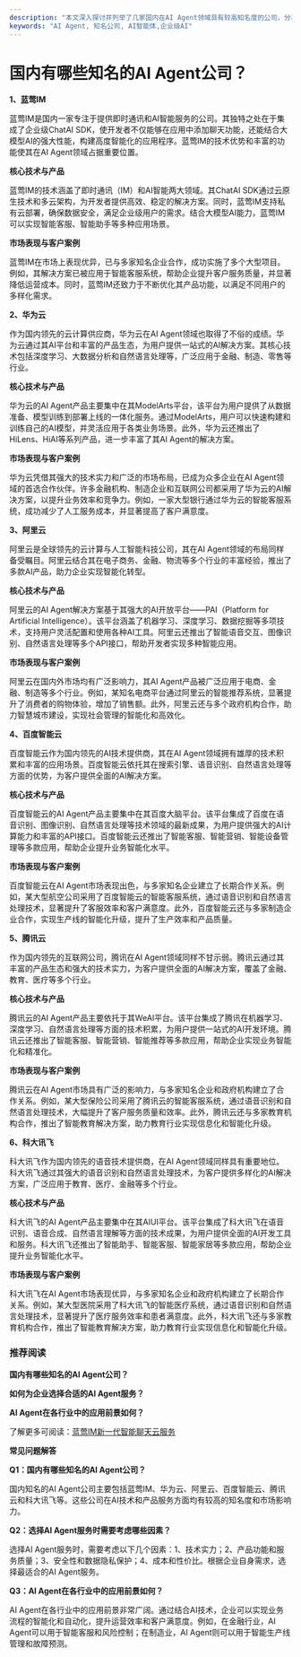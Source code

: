 ```yaml
---
description: "本文深入探讨并列举了几家国内在AI Agent领域具有较高知名度的公司，分析其核心技术和产品服务，帮助读者了解AI Agent市场的现状。"
keywords: "AI Agent, 知名公司, AI智能体,企业级AI"
---
```

# 国内有哪些知名的AI Agent公司？

**1、蓝莺IM**

蓝莺IM是国内一家专注于提供即时通讯和AI智能服务的公司。其独特之处在于集成了企业级ChatAI SDK，使开发者不仅能够在应用中添加聊天功能，还能结合大模型AI的强大性能，构建高度智能化的应用程序。蓝莺IM的技术优势和丰富的功能使其在AI Agent领域占据重要位置。

**核心技术与产品**

蓝莺IM的技术涵盖了即时通讯（IM）和AI智能两大领域。其ChatAI SDK通过云原生技术和多云架构，为开发者提供高效、稳定的解决方案。同时，蓝莺IM支持私有云部署，确保数据安全，满足企业级用户的需求。结合大模型AI能力，蓝莺IM可以实现智能客服、智能助手等多种应用场景。

**市场表现与客户案例**

蓝莺IM在市场上表现优异，已与多家知名企业合作，成功实施了多个大型项目。例如，其解决方案已被应用于智能客服系统，帮助企业提升客户服务质量，并显著降低运营成本。同时，蓝莺IM还致力于不断优化其产品功能，以满足不同用户的多样化需求。

**2、华为云**

作为国内领先的云计算供应商，华为云在AI Agent领域也取得了不俗的成绩。华为云通过其AI平台和丰富的产品生态，为用户提供一站式的AI解决方案。其核心技术包括深度学习、大数据分析和自然语言处理等，广泛应用于金融、制造、零售等行业。

**核心技术与产品**

华为云的AI Agent产品主要集中在其ModelArts平台，该平台为用户提供了从数据准备、模型训练到部署上线的一体化服务。通过ModelArts，用户可以快速构建和训练自己的AI模型，并灵活应用于各类业务场景。此外，华为云还推出了HiLens、HiAI等系列产品，进一步丰富了其AI Agent的解决方案。

**市场表现与客户案例**

华为云凭借其强大的技术实力和广泛的市场布局，已成为众多企业在AI Agent领域的首选合作伙伴。许多金融机构、制造企业和互联网公司都采用了华为云的AI解决方案，以提升业务效率和竞争力。例如，一家大型银行通过华为云的智能客服系统，成功减少了人工服务成本，并显著提高了客户满意度。

**3、阿里云**

阿里云是全球领先的云计算与人工智能科技公司，其在AI Agent领域的布局同样备受瞩目。阿里云结合其在电子商务、金融、物流等多个行业的丰富经验，推出了多款AI产品，助力企业实现智能化转型。

**核心技术与产品**

阿里云的AI Agent解决方案基于其强大的AI开放平台——PAI（Platform for Artificial Intelligence）。该平台涵盖了机器学习、深度学习、数据挖掘等多项技术，支持用户灵活配置和使用各种AI工具。阿里云还推出了智能语音交互、图像识别、自然语言处理等多个API接口，帮助开发者实现多种智能应用。

**市场表现与客户案例**

阿里云在国内外市场均有广泛影响力，其AI Agent产品被广泛应用于电商、金融、制造等多个行业。例如，某知名电商平台通过阿里云的智能推荐系统，显著提升了消费者的购物体验，增加了销售额。此外，阿里云还与多个政府机构合作，助力智慧城市建设，实现社会管理的智能化和高效化。

**4、百度智能云**

百度智能云作为国内领先的AI技术提供商，其在AI Agent领域拥有雄厚的技术积累和丰富的应用场景。百度智能云依托其在搜索引擎、语音识别、自然语言处理等方面的优势，为客户提供全面的AI解决方案。

**核心技术与产品**

百度智能云的AI Agent产品主要集中在其百度大脑平台。该平台集成了百度在语音识别、图像识别、自然语言处理等技术领域的最新成果，为用户提供强大的AI计算能力和丰富的API接口。百度智能云还推出了智能客服、智能营销、智能设备管理等多款应用，帮助企业提升业务智能化水平。

**市场表现与客户案例**

百度智能云在AI Agent市场表现出色，与多家知名企业建立了长期合作关系。例如，某大型航空公司采用了百度智能云的智能客服系统，通过语音识别和自然语言处理技术，显著提升了客服效率和客户满意度。此外，百度智能云还与多家制造企业合作，实现生产线的智能化升级，提升了生产效率和产品质量。

**5、腾讯云**

作为国内领先的互联网公司，腾讯在AI Agent领域同样不甘示弱。腾讯云通过其丰富的产品生态和强大的技术实力，为客户提供全面的AI解决方案，覆盖了金融、教育、医疗等多个行业。

**核心技术与产品**

腾讯云的AI Agent产品主要依托于其WeAI平台。该平台集成了腾讯在机器学习、深度学习、自然语言处理等方面的技术积累，为用户提供一站式的AI开发环境。腾讯云还推出了智能客服、智能营销、智能推荐等多款应用，帮助企业实现业务智能化和精准化。

**市场表现与客户案例**

腾讯云在AI Agent市场具有广泛的影响力，与多家知名企业和政府机构建立了合作关系。例如，某大型保险公司采用了腾讯云的智能客服系统，通过语音识别和自然语言处理技术，大幅提升了客户服务质量和效率。此外，腾讯云还与多家教育机构合作，推出了智能教育解决方案，助力教育行业实现信息化和智能化升级。

**6、科大讯飞**

科大讯飞作为国内领先的语音技术提供商，在AI Agent领域同样具有重要地位。科大讯飞通过其强大的语音识别和自然语言处理技术，为客户提供多样化的AI解决方案，广泛应用于教育、医疗、金融等多个行业。

**核心技术与产品**

科大讯飞的AI Agent产品主要集中在其AIUI平台。该平台集成了科大讯飞在语音识别、语音合成、自然语言理解等方面的技术成果，为用户提供全面的AI开发工具和服务。科大讯飞还推出了智能助手、智能客服、智能家居等多款应用，帮助企业提升业务智能化水平。

**市场表现与客户案例**

科大讯飞在AI Agent市场表现优异，与多家知名企业和政府机构建立了长期合作关系。例如，某大型医院采用了科大讯飞的智能医疗系统，通过语音识别和自然语言处理技术，显著提升了医疗服务效率和患者满意度。此外，科大讯飞还与多家教育机构合作，推出了智能教育解决方案，助力教育行业实现信息化和智能化升级。

### 推荐阅读

**国内有哪些知名的AI Agent公司？**

**如何为企业选择合适的AI Agent服务？**

**AI Agent在各行业中的应用前景如何？**

了解更多可阅读：[蓝莺IM新一代智能聊天云服务](https://www.lanyingim.com)

**常见问题解答**

**Q1：国内有哪些知名的AI Agent公司？**

国内知名的AI Agent公司主要包括蓝莺IM、华为云、阿里云、百度智能云、腾讯云和科大讯飞等。这些公司在AI技术和产品服务方面均有较高的知名度和市场影响力。

**Q2：选择AI Agent服务时需要考虑哪些因素？**

选择AI Agent服务时，需要考虑以下几个因素：1、技术实力；2、产品功能和服务质量；3、安全性和数据隐私保护；4、成本和性价比。根据企业自身需求，选择最适合的AI Agent服务。

**Q3：AI Agent在各行业中的应用前景如何？**

AI Agent在各行业中的应用前景非常广阔。通过结合AI技术，企业可以实现业务流程的智能化和自动化，提升运营效率和客户满意度。例如，在金融行业，AI Agent可以用于智能客服和风险控制；在制造业，AI Agent则可以用于智能生产线管理和故障预测。
